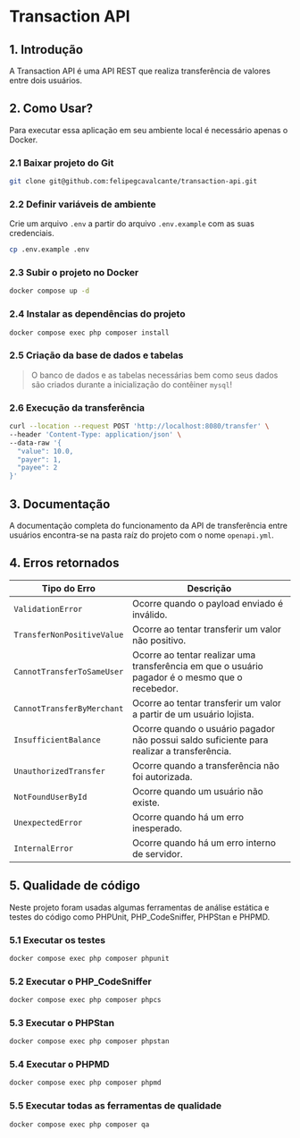 # Transaction API

## 1. Introdução

A Transaction API é uma API REST que realiza transferência de valores entre dois usuários.

## 2. Como Usar?

Para executar essa aplicação em seu ambiente local é necessário apenas o Docker.

### 2.1 Baixar projeto do Git

```sh
git clone git@github.com:felipegcavalcante/transaction-api.git
```

### 2.2 Definir variáveis de ambiente

Crie um arquivo `.env` a partir do arquivo `.env.example` com as suas credenciais.

```sh
cp .env.example .env
```

### 2.3 Subir o projeto no Docker

```sh
docker compose up -d
```

### 2.4 Instalar as dependências do projeto

```sh
docker compose exec php composer install
```

### 2.5 Criação da base de dados e tabelas

> O banco de dados e as tabelas necessárias bem como seus dados são criados durante a inicialização do contêiner `mysql`! 

### 2.6 Execução da transferência

```sh
curl --location --request POST 'http://localhost:8080/transfer' \
--header 'Content-Type: application/json' \
--data-raw '{
  "value": 10.0,
  "payer": 1,
  "payee": 2
}'
```

## 3. Documentação

A documentação completa do funcionamento da API de transferência entre usuários encontra-se na pasta raíz do projeto com o nome `openapi.yml`.

## 4. Erros retornados

| Tipo do Erro             | Descrição                                                                                       |
|--------------------------|-------------------------------------------------------------------------------------------------|
| `ValidationError`          | Ocorre quando o payload enviado é inválido.                                                     |
| `TransferNonPositiveValue` | Ocorre ao tentar transferir um valor não positivo.                                              |
| `CannotTransferToSameUser` | Ocorre ao tentar realizar uma transferência em que o usuário pagador é o mesmo que o recebedor. |
| `CannotTransferByMerchant` | Ocorre ao tentar transferir um valor a partir de um usuário lojista.                            |
| `InsufficientBalance`      | Ocorre quando o usuário pagador não possui saldo suficiente para realizar a transferência.      |
| `UnauthorizedTransfer`     | Ocorre quando a transferência não foi autorizada.                                               |
| `NotFoundUserById`         | Ocorre quando um usuário não existe.                                                            |
| `UnexpectedError`          | Ocorre quando há um erro inesperado.                                                            |
| `InternalError`            | Ocorre quando há um erro interno de servidor.                                                   |

## 5. Qualidade de código

Neste projeto foram usadas algumas ferramentas de análise estática e testes do código como PHPUnit, PHP_CodeSniffer, PHPStan e PHPMD.

### 5.1 Executar os testes

```sh
docker compose exec php composer phpunit
```

### 5.2 Executar o PHP_CodeSniffer

```sh
docker compose exec php composer phpcs
```

### 5.3 Executar o PHPStan

```sh
docker compose exec php composer phpstan
```

### 5.4 Executar o PHPMD

```sh
docker compose exec php composer phpmd
```

### 5.5 Executar todas as ferramentas de qualidade

```sh
docker compose exec php composer qa
```
